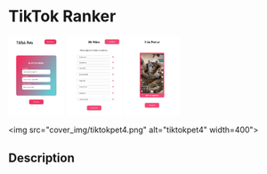 # TikTok Ranker

<p float="left">
  <img src="cover_img/tiktokpet1.png" alt="tiktokpet1" width="100" />
  <img src="cover_img/tiktokpet2.png" alt="tiktokpet2" width="100" /> 
  <img src="cover_img/tiktokpet3.png" alt="tiktokpet3" width="100" />
</p>

<img src="cover_img/tiktokpet4.png" alt="tiktokpet4" width=400">

<!-- <img src="cover_img/tiktokpet1.png" alt="tiktokpet1" width="300"/>
<img src="cover_img/tiktokpet2.png" alt="tiktokpet2" width="300"/>
<img src="cover_img/tiktokpet3.png" alt="tiktokpet3" width="300"/>
<img src="cover_img/tiktokpet4.png" alt="tiktokpet4" width="500"/> -->

## Description
